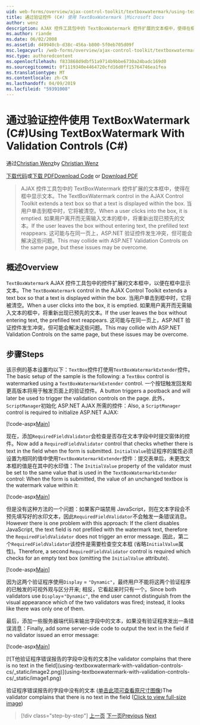 ```yaml
---
uid: web-forms/overview/ajax-control-toolkit/textboxwatermark/using-textboxwatermark-with-validation-controls-cs
title: 通过验证控件 (C#) 使用 TextBoxWatermark |Microsoft Docs
author: wenz
description: AJAX 控件工具包中的 TextBoxWatermark 控件扩展的文本框中，使得在框中显示文本。 当用户单击到框中，它我...
ms.author: riande
ms.date: 06/02/2008
ms.assetid: d49940cb-d38c-456a-b800-5f0eb705d09f
msc.legacyurl: /web-forms/overview/ajax-control-toolkit/textboxwatermark/using-textboxwatermark-with-validation-controls-cs
msc.type: authoredcontent
ms.openlocfilehash: f833868d9dbf51a9714b9bbe6730a24badc169d0
ms.sourcegitcommit: 0f1119340e4464720cfd16d0ff15764746ea1fea
ms.translationtype: MT
ms.contentlocale: zh-CN
ms.lasthandoff: 04/09/2019
ms.locfileid: "59391008"
---
```

# <a name="using-textboxwatermark-with-validation-controls-c"></a><span data-ttu-id="04bb2-104">通过验证控件使用 TextBoxWatermark (C#)</span><span class="sxs-lookup"><span data-stu-id="04bb2-104">Using TextBoxWatermark With Validation Controls (C#)</span></span>

<span data-ttu-id="04bb2-105">通过[Christian Wenz](https://github.com/wenz)</span><span class="sxs-lookup"><span data-stu-id="04bb2-105">by [Christian Wenz](https://github.com/wenz)</span></span>

<span data-ttu-id="04bb2-106">[下载代码](http://download.microsoft.com/download/9/3/f/93f8daea-bebd-4821-833b-95205389c7d0/TextBoxWatermark2.cs.zip)或[下载 PDF](http://download.microsoft.com/download/b/6/a/b6ae89ee-df69-4c87-9bfb-ad1eb2b23373/textboxwatermark2CS.pdf)</span><span class="sxs-lookup"><span data-stu-id="04bb2-106">[Download Code](http://download.microsoft.com/download/9/3/f/93f8daea-bebd-4821-833b-95205389c7d0/TextBoxWatermark2.cs.zip) or [Download PDF](http://download.microsoft.com/download/b/6/a/b6ae89ee-df69-4c87-9bfb-ad1eb2b23373/textboxwatermark2CS.pdf)</span></span>

> <span data-ttu-id="04bb2-107">AJAX 控件工具包中的 TextBoxWatermark 控件扩展的文本框中，使得在框中显示文本。</span><span class="sxs-lookup"><span data-stu-id="04bb2-107">The TextBoxWatermark control in the AJAX Control Toolkit extends a text box so that a text is displayed within the box.</span></span> <span data-ttu-id="04bb2-108">当用户单击到框中时，它将被清空。</span><span class="sxs-lookup"><span data-stu-id="04bb2-108">When a user clicks into the box, it is emptied.</span></span> <span data-ttu-id="04bb2-109">如果用户离开而无需输入文本的框中，将重新出现已预先的文本。</span><span class="sxs-lookup"><span data-stu-id="04bb2-109">If the user leaves the box without entering text, the prefilled text reappears.</span></span> <span data-ttu-id="04bb2-110">这可能与在同一页上，ASP.NET 验证控件发生冲突，但可能会解决这些问题。</span><span class="sxs-lookup"><span data-stu-id="04bb2-110">This may collide with ASP.NET Validation Controls on the same page, but these issues may be overcome.</span></span>


## <a name="overview"></a><span data-ttu-id="04bb2-111">概述</span><span class="sxs-lookup"><span data-stu-id="04bb2-111">Overview</span></span>

<span data-ttu-id="04bb2-112">`TextBoxWatermark` AJAX 控件工具包中的控件扩展的文本框中，以便在框中显示文本。</span><span class="sxs-lookup"><span data-stu-id="04bb2-112">The `TextBoxWatermark` control in the AJAX Control Toolkit extends a text box so that a text is displayed within the box.</span></span> <span data-ttu-id="04bb2-113">当用户单击到框中时，它将被清空。</span><span class="sxs-lookup"><span data-stu-id="04bb2-113">When a user clicks into the box, it is emptied.</span></span> <span data-ttu-id="04bb2-114">如果用户离开而无需输入文本的框中，将重新出现已预先的文本。</span><span class="sxs-lookup"><span data-stu-id="04bb2-114">If the user leaves the box without entering text, the prefilled text reappears.</span></span> <span data-ttu-id="04bb2-115">这可能与在同一页上，ASP.NET 验证控件发生冲突，但可能会解决这些问题。</span><span class="sxs-lookup"><span data-stu-id="04bb2-115">This may collide with ASP.NET Validation Controls on the same page, but these issues may be overcome.</span></span>

## <a name="steps"></a><span data-ttu-id="04bb2-116">步骤</span><span class="sxs-lookup"><span data-stu-id="04bb2-116">Steps</span></span>

<span data-ttu-id="04bb2-117">该示例的基本设置均以下：`TextBox`控件打使用`TextBoxWatermarkExtender`控件。</span><span class="sxs-lookup"><span data-stu-id="04bb2-117">The basic setup of the sample is the following: a `TextBox` control is watermarked using a `TextBoxWatermarkExtender` control.</span></span> <span data-ttu-id="04bb2-118">一个按钮触发回发和更高版本将用于触发页面上的验证控件。</span><span class="sxs-lookup"><span data-stu-id="04bb2-118">A button triggers a postback and will later be used to trigger the validation controls on the page.</span></span> <span data-ttu-id="04bb2-119">此外，`ScriptManager`初始化 ASP.NET AJAX 所需的控件：</span><span class="sxs-lookup"><span data-stu-id="04bb2-119">Also, a `ScriptManager` control is required to initialize ASP.NET AJAX:</span></span>

[!code-aspx[Main](using-textboxwatermark-with-validation-controls-cs/samples/sample1.aspx)]

<span data-ttu-id="04bb2-120">现在，添加`RequiredFieldValidator`会检查是否存在文本字段中时提交窗体的控件。</span><span class="sxs-lookup"><span data-stu-id="04bb2-120">Now add a `RequiredFieldValidator` control that checks whether there is text in the field when the form is submitted.</span></span> <span data-ttu-id="04bb2-121">`InitialValue`验证程序的属性必须设置为相同的值中使用`TextBoxWatermarkExtender`控件：提交表单后，未更改文本框的值是在其中的水印值：</span><span class="sxs-lookup"><span data-stu-id="04bb2-121">The `InitialValue` property of the validator must be set to the same value that is used in the `TextBoxWatermarkExtender` control: When the form is submitted, the value of an unchanged textbox is the watermark value within it:</span></span>

[!code-aspx[Main](using-textboxwatermark-with-validation-controls-cs/samples/sample2.aspx)]

<span data-ttu-id="04bb2-122">但是没有这种方法的一个问题：如果客户端禁用 JavaScript，则在文本字段会不预先填写好的水印文本，因此`RequiredFieldValidator`不会触发一条错误消息。</span><span class="sxs-lookup"><span data-stu-id="04bb2-122">However there is one problem with this approach: If the client disables JavaScript, the text field is not prefilled with the watermark text, therefore the `RequiredFieldValidator` does not trigger an error message.</span></span> <span data-ttu-id="04bb2-123">因此，第二个`RequiredFieldValidator`该控件是需要检查空文本框 (省略`InitialValue`属性)。</span><span class="sxs-lookup"><span data-stu-id="04bb2-123">Therefore, a second `RequiredFieldValidator` control is required which checks for an empty text box (omitting the `InitialValue` attribute).</span></span>

[!code-aspx[Main](using-textboxwatermark-with-validation-controls-cs/samples/sample3.aspx)]

<span data-ttu-id="04bb2-124">因为这两个验证程序使用`Display` = `"Dynamic"`，最终用户不能将这两个验证程序的已触发的可视外观与区分开来; 相反，它看起来时只有一个。</span><span class="sxs-lookup"><span data-stu-id="04bb2-124">Since both validators use `Display`=`"Dynamic"`, the end user cannot distinguish from the visual appearance which of the two validators was fired; instead, it looks like there was only one of them.</span></span>

<span data-ttu-id="04bb2-125">最后，添加一些服务器端代码来输出字段中的文本，如果没有验证程序发出一条错误消息：</span><span class="sxs-lookup"><span data-stu-id="04bb2-125">Finally, add some server-side code to output the text in the field if no validator issued an error message:</span></span>

[!code-aspx[Main](using-textboxwatermark-with-validation-controls-cs/samples/sample4.aspx)]


[![T<span data-ttu-id="04bb2-126">他验证程序错误报告的字段中没有的文本]</span><span class="sxs-lookup"><span data-stu-id="04bb2-126">he validator complains that there is no text in the field]</span></span>(using-textboxwatermark-with-validation-controls-cs/_static/image2.png)](using-textboxwatermark-with-validation-controls-cs/_static/image1.png)

<span data-ttu-id="04bb2-127">验证程序错误报告的字段中没有的文本 ([单击此项可查看原尺寸图像](using-textboxwatermark-with-validation-controls-cs/_static/image3.png))</span><span class="sxs-lookup"><span data-stu-id="04bb2-127">The validator complains that there is no text in the field ([Click to view full-size image](using-textboxwatermark-with-validation-controls-cs/_static/image3.png))</span></span>

> [!div class="step-by-step"]
> <span data-ttu-id="04bb2-128">[上一页](using-textboxwatermark-in-a-formview-cs.md)
> [下一页](using-textboxwatermark-in-a-formview-vb.md)</span><span class="sxs-lookup"><span data-stu-id="04bb2-128">[Previous](using-textboxwatermark-in-a-formview-cs.md)
[Next](using-textboxwatermark-in-a-formview-vb.md)</span></span>

